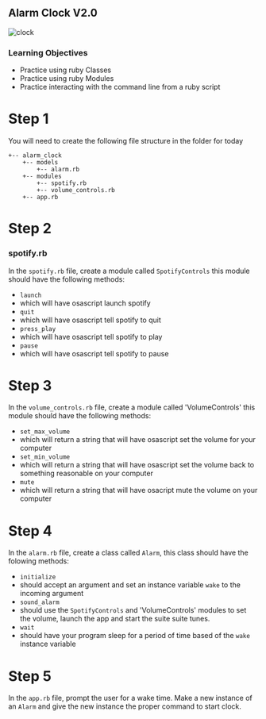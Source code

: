 ## Alarm Clock V2.0

![clock](http://media.tumblr.com/931e3177e808ef21c30308462ab7cd45/tumblr_inline_mqqcj87EKH1qz4rgp.gif)

### Learning Objectives
- Practice using ruby Classes
- Practice using ruby Modules
- Practice interacting with the command line from a ruby script

# Step 1

You will need to create the following file structure in the folder for today

```
+-- alarm_clock
    +-- models
        +-- alarm.rb
    +-- modules
        +-- spotify.rb
        +-- volume_controls.rb
    +-- app.rb
```

# Step 2

### spotify.rb

In the `spotify.rb` file, create a module called `SpotifyControls` this module should have the following methods:

- `launch`
 - which will have osascript launch spotify
- `quit`
 - which will have osascript tell spotify to quit
- `press_play`
 - which will have osascript tell spotify to play
- `pause`
 - which will have osascript tell spotify to pause


# Step 3

In the `volume_controls.rb` file, create a module called 'VolumeControls' this module should have the following methods:

- `set_max_volume`
 - which will return a string that will have osascript set the volume for your computer
- `set_min_volume`
 - which will return a string that will have osascript set the volume back to something reasonable on your computer
- `mute`
 - which will return a string that will have osacript mute the volume on your computer

# Step 4

In the `alarm.rb` file, create a class called `Alarm`, this class should have the folowing methods:

- `initialize`
 - should accept an argument and set an instance variable `wake` to the incoming argument
- `sound_alarm`
 - should use the `SpotifyControls` and 'VolumeControls' modules to set the volume, launch the app and start the suite suite tunes.
- `wait`
 - should have your program sleep for a period of time based of the `wake` instance variable

# Step 5

In the `app.rb` file, prompt the user for a wake time. Make a new instance of an `Alarm` and give the new instance the proper command to start clock.
